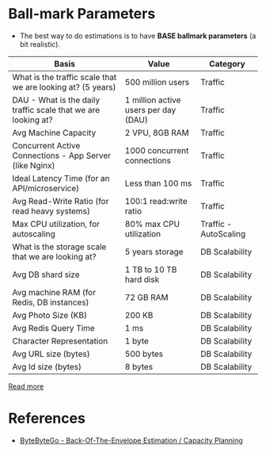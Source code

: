 # Ball-mark Parameters
- The best way to do estimations is to have **BASE ballmark parameters** (a bit realistic).

| Basis                                                         | Value                                | Category              |
|---------------------------------------------------------------|--------------------------------------|-----------------------|
| What is the traffic scale that we are looking at? (5 years)   | 500 million users                    | Traffic               |
| DAU - What is the daily traffic scale that we are looking at? | 1 million active users per day (DAU) | Traffic               |
| Avg Machine Capacity                                          | 2 VPU, 8GB RAM                       | Traffic               |
| Concurrent Active Connections - App Server (like Nginx)       | 1000 concurrent connections          | Traffic               |
| Ideal Latency Time (for an API/microservice)                  | Less than 100 ms                     | Traffic               |
| Avg Read-Write Ratio (for read heavy systems)                 | 100:1 read:write ratio               | Traffic               |
| Max CPU utilization, for autoscaling                          | 80% max CPU utilization              | Traffic - AutoScaling |
| What is the storage scale that we are looking at?             | 5 years storage                      | DB Scalability        |
| Avg DB shard size                                             | 1 TB to 10 TB hard disk              | DB Scalability        |
| Avg machine RAM (for Redis, DB instances)                     | 72 GB RAM                            | DB Scalability        |
| Avg Photo Size (KB)                                           | 200 KB                               | DB Scalability        |
| Avg Redis Query Time                                          | 1 ms                                 | DB Scalability        |
| Character Representation                                      | 1 byte                               | DB Scalability        |
| Avg URL size (bytes)                                          | 500 bytes                            | DB Scalability        |
| Avg Id size (bytes)                                           | 8 bytes                              | DB Scalability        |

[Read more](https://docs.google.com/spreadsheets/d/15vApko2QrmZmv5qTEIyU_IAWvgY3MD23TR3TuLUiPc8/edit#gid=1844270076)

# References
- [ByteByteGo - Back-Of-The-Envelope Estimation / Capacity Planning](https://www.youtube.com/watch?v=UC5xf8FbdJc)